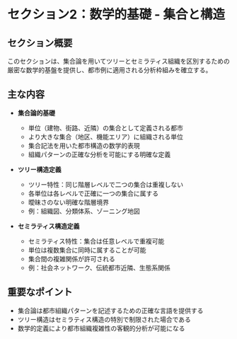 # セクション2：数学的基礎 - 集合と構造

## セクション概要
このセクションは、集合論を用いてツリーとセミラティス組織を区別するための厳密な数学的基盤を提供し、都市例に適用される分析枠組みを確立する。

## 主な内容
- **集合論的基礎**
  - 単位（建物、街路、近隣）の集合として定義される都市
  - より大きな集合（地区、機能エリア）に組織される単位
  - 集合記法を用いた都市構造の数学的表現
  - 組織パターンの正確な分析を可能にする明確な定義

- **ツリー構造定義**
  - ツリー特性：同じ階層レベルで二つの集合は重複しない
  - 各単位は各レベルで正確に一つの集合に属する
  - 曖昧さのない明確な階層境界
  - 例：組織図、分類体系、ゾーニング地図

- **セミラティス構造定義**
  - セミラティス特性：集合は任意レベルで重複可能
  - 単位は複数集合に同時に属することが可能
  - 集合間の複雑関係が許可される
  - 例：社会ネットワーク、伝統都市近隣、生態系関係

## 重要なポイント
- 集合論は都市組織パターンを記述するための正確な言語を提供する
- ツリー構造はセミラティス構造の特別で制限された場合である
- 数学的定義により都市組織複雑性の客観的分析が可能になる